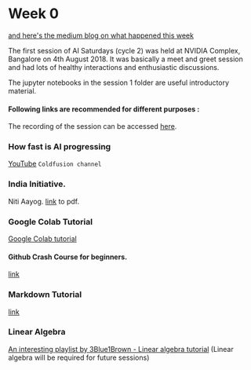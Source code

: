# Week 0 
[and here's the medium blog on what happened this week](https://medium.com/p/b0cf77e4ef70/)

The first session of AI Saturdays (cycle 2) was held at NVIDIA Complex, Bangalore on 4th August 2018. It was basically a meet and greet session and had lots of healthy interactions and enthusiastic discussions.

The jupyter notebooks in the session 1 folder are useful introductory material.

#### Following links are recommended for different purposes :

The recording of the session can be accessed [here](https://www.youtube.com/watch?v=O-3PNcnpaPM).

### How fast is AI progressing
[YouTube](https://youtu.be/mQO2PcEW9BY?t=22)
`Coldfusion channel`

### India Initiative.
Niti Aayog. [link](http://www.niti.gov.in/writereaddata/files/document_publication/NationalStrategy-for-AI-Discussion-Paper.pdf) to pdf.

### Google Colab Tutorial
[Google Colab tutorial](https://medium.com/deep-learning-turkey/google-colab-free-gpu-tutorial-e113627b9f5d) 

#### Github Crash Course for beginners.
[link](https://www.youtube.com/watch?v=SWYqp7iY_Tc)

### Markdown Tutorial
[link](https://www.markdowntutorial.com/)

### Linear Algebra
[An interesting playlist by 3Blue1Brown - Linear algebra tutorial](https://www.youtube.com/watch?v=fNk_zzaMoSs&list=PLZHQObOWTQDPD3MizzM2xVFitgF8hE_ab) (Linear algebra will be required for future sessions)



